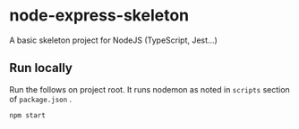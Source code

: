 # node-express-skeleton

A basic skeleton project for NodeJS (TypeScript, Jest...)

## Run locally

Run the follows on project root. It runs nodemon as noted in `scripts` section of `package.json` .

```sh
npm start
```
